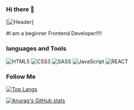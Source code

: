 ### Hi there 👋

[![Header](https://github.com/LavGavr/LavGavr/blob/main/assets/1800-removebg-preview.png )]

#I am a beginner Frontend Developer!!!!
### languages and Tools

![HTML5](https://img.shields.io/badge/-HTML5-090909?style=for-the-badge&logo=HTML5&logoColor=Red)
![CSS3](https://img.shields.io/badge/-CSS3-090909?style=for-the-badge&logo=CSS3&logoColor=blue)
![SASS](https://img.shields.io/badge/-SASS-090909?style=for-the-badge&logo=SASS&logoColor=ff69b4)
![JavaScript](https://img.shields.io/badge/-JavaScript-090909?style=for-the-badge&logo=JavaScript&logoColor=yellow)
![REACT](https://img.shields.io/badge/-REACT-090909?style=for-the-badge&logo=REACT&logoColor=blueviolet)

### Follow Me


[![Top Langs](https://github-readme-stats.vercel.app/api/top-langs/?username=LavGavr&layout=compact)](https://github.com/LavGavr)

[![Anurag's GitHub stats](https://github-readme-stats.vercel.app/api?username=LavGavr&show_icons=true&theme=gruvbox)](https://github.com/LavGavr)
